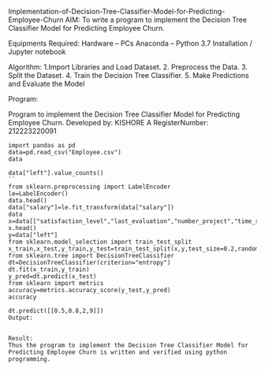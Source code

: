 Implementation-of-Decision-Tree-Classifier-Model-for-Predicting-Employee-Churn
AIM:
To write a program to implement the Decision Tree Classifier Model for Predicting Employee Churn.

Equipments Required:
Hardware – PCs
Anaconda – Python 3.7 Installation / Jupyter notebook

Algorithm:
1.Import Libraries and Load Dataset. 
2. Preprocess the Data. 
3. Split the Dataset.
4. Train the Decision Tree Classifier.
5. Make Predictions and Evaluate the Model

Program:

Program to implement the Decision Tree Classifier Model for Predicting Employee Churn. 
Developed by: KISHORE A
RegisterNumber: 212223220091
```
import pandas as pd
data=pd.read_csv("Employee.csv")
data
```
```
data["left"].value_counts()
``
from sklearn.preprocessing import LabelEncoder
le=LabelEncoder()
data.head()
data["salary"]=le.fit_transform(data["salary"])
data
x=data[["satisfaction_level","last_evaluation","number_project","time_spend_company"]]
x.head()
y=data["left"]
from sklearn.model_selection import train_test_split
x_train,x_test,y_train,y_test=train_test_split(x,y,test_size=0.2,random_state=100)
from sklearn.tree import DecisionTreeClassifier
dt=DecisionTreeClassifier(criterion="entropy")
dt.fit(x_train,y_train)
y_pred=dt.predict(x_test)
from sklearn import metrics
accuracy=metrics.accuracy_score(y_test,y_pred)
accuracy

dt.predict([[0.5,0.8,2,9]])
Output:


Result:
Thus the program to implement the Decision Tree Classifier Model for Predicting Employee Churn is written and verified using python programming.


